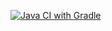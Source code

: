 [![Java CI with Gradle](https://github.com/Yedinorozhik/api-ci/actions/workflows/gradle.yml/badge.svg)](https://github.com/Yedinorozhik/api-ci/actions/workflows/gradle.yml)